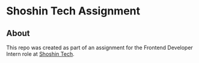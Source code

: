 # Shoshin Tech Assignment

## About

This repo was created as part of an assignment for the Frontend Developer Intern role at [Shoshin Tech](https://www.shoshin.tech/).

